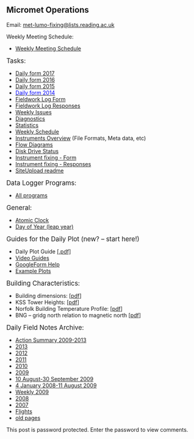 ## Micromet Operations


Email: met-lumo-fixing@lists.reading.ac.uk

Weekly Meeting Schedule:
<ul>
 	<li><a href="https://docs.google.com/spreadsheets/d/1hu8gBIplhTGclCInqnK21_QzowPSIXx90EG1-lQ5Prg/edit?usp=sharing">Weekly Meeting Schedule</a></li>
</ul>
<big>Tasks:</big>
<ul>
 	<li><a href="https://docs.google.com/forms/d/e/1FAIpQLSdqDAum66GGlvJZNx5gEYbLbhtYLd4c1tBbjJlZq0SjxdGEkA/viewform">Daily form 2017</a></li>
 	<li><a href="https://docs.google.com/forms/d/1hr-W50fjGBviZ91_2Pq8foEqkEYcyG4erYpcs4S1_vU/viewform" target="_blank">Daily form 2016</a></li>
 	<li><a href="https://docs.google.com/forms/d/1lvXWmQDgq2mx19OomFOquLzFx7ShIC5rZuCeLEc32GQ/viewform">Daily form 2015</a></li>
 	<li><span style="color: #0000ff"><a href="https://docs.google.com/forms/d/1HpOf9zU8sasx3pm0LkI-PcFlDwSDcEto5A1IoihDZsY/viewform"><span style="color: #0000ff">Daily form 2014</span></a></span></li>
 	<li><a href="https://docs.google.com/forms/d/1SK_H4DKprouniZv3WY4wfFWzkfQpiPONzIoHPEYCb94/viewform">Fieldwork Log Form</a></li>
 	<li><a href="https://docs.google.com/spreadsheet/ccc?key=0Au-tV4GntFkZdGtZOG10Yzhja0I2Wnh1M09CSDhiREE#gid=0">Fieldwork Log Responses</a></li>
 	<li><a href="https://docs.google.com/forms/d/1Bzdy16b29fhCgTAEm4KXXcROTFIcUZF-EGvbD4mAXcc/viewform" target="_blank">Weekly Issues</a></li>
 	<li><a href="http://www.met.reading.ac.uk/micromet/documents/Daily_Diagnostics.txt">Diagnostics</a></li>
 	<li><a href="http://www.met.reading.ac.uk/micromet/documents/examplestatistics">Statistics</a></li>
 	<li><a href="http://spreadsheets.google.com/ccc?key=0Au-tV4GntFkZdDh2WnNMZkl0OTBuaVBWczc5SzFoSVE&amp;hl=en#gid=0t">Weekly Schedule</a></li>
 	<li><a href="http://geography.kcl.ac.uk/micromet/KCLDataArchive/KUMA_logbook.xlsx">Instruments Overview</a> (File Formats, Meta data, etc)</li>
 	<li><a href="http://www.met.reading.ac.uk/micromet/flowdiagrams">Flow Diagrams</a></li>
 	<li><a href="http://www.met.reading.ac.uk/micromet/scripts/plots/Drive_quota/drive_quota_plot.png">Disk Drive Status</a></li>
 	<li><a href="https://docs.google.com/forms/d/1mVyxoTrT8xlBQVcpQmsjpLt9huTtLzERnrtqmWCkt3I/viewform">Instrument fixing - Form</a></li>
 	<li><a href="https://docs.google.com/spreadsheets/d/1Pys-WQrhMOv79gYGROY4zoN2kx8zB7QgEm7VKnQFdh0/edit#gid=552465880">Instrument fixing - Responses</a></li>
 	<li><a href="http://www.met.reading.ac.uk/micromet/documents/siteupload_readme.png">SiteUpload readme</a></li>
</ul>
<big>Data Logger Programs:</big>
<ul>
 	<li><a href="http://www.met.reading.ac.uk/micromet/datalogger-programs">All programs</a></li>
</ul>
<big>General:</big>
<ul>
 	<li><a href="http://www.atomic-clock.org.uk/atomuhr.html">Atomic Clock</a></li>
 	<li><a href="http://www.vpcalendar.net/Julian_Date.html">Day of Year (leap year) </a></li>
</ul>
<big>Guides for the Daily Plot (new? – start here!)
</big>
<ul>
 	<li>Daily Plot Guide <a href="http://www.met.reading.ac.uk/micromet/documents/DailyPlotCheck.pdf">[.pdf]</a></li>
 	<li><a href="http://www.met.reading.ac.uk/micromet/video-guides">Video Guides</a></li>
 	<li><a href="http://www.met.reading.ac.uk/micromet/gformworkaround">GoogleForm Help</a></li>
 	<li><a href="http://www.met.reading.ac.uk/micromet/example-plots">Example Plots</a></li>
</ul>
<big>Building Characteristics:</big>
<ul>
 	<li>Building dimensions: [<a href="http://www.met.reading.ac.uk/micromet/documents/buildingcharac/Building%20dimensions2.pdf">pdf</a>]</li>
 	<li>KSS Tower Heights: [<a href="http://www.met.reading.ac.uk/micromet/documents/buildingcharac/KSS_heights.pdf">pdf</a>]</li>
 	<li>Norfolk Building Temperature Profile: <a href="http://www.met.reading.ac.uk/micromet/documents/buildingcharac/Temp%20profile.pdf">[pdf</a>]</li>
 	<li>BNG – gridg north relation to magnetic north [<a href="http://www.met.reading.ac.uk/micromet/documents/buildingcharac/BNG_north.pdf">pdf</a>]</li>
</ul>
<big>Daily Field Notes Archive: </big>
<ul>
 	<li><a href="http://www.met.reading.ac.uk/micromet/documents/DailyFieldnotes/ActionSummary_2009-2014.xlsx">Action Summary 2009-2013</a></li>
 	<li><a href="http://www.met.reading.ac.uk/micromet/documents/DailyFieldnotes/Daily_form_2013.xlsx">2013</a></li>
 	<li><a title="Variables 2013" href="http://www.met.reading.ac.uk/micromet/documents/DailyFieldnotes/Daily_form_2012.xlsx">2012</a></li>
 	<li><a href="http://www.met.reading.ac.uk/micromet/documents/DailyFieldnotes/Daily_form_2011.xlsx">2011</a></li>
 	<li><a href="http://www.met.reading.ac.uk/micromet/documents/DailyFieldnotes/DailyForm2010.xls">2010</a></li>
 	<li><a href="http://www.met.reading.ac.uk/micromet/documents/DailyFieldnotes/DailyForm2009_save.csv">2009</a></li>
 	<li><a href="http://www.met.reading.ac.uk/micromet/documents/DailyFieldnotes/FORM2009finalv2.xls">10 August-30 September 2009</a></li>
 	<li><a href="http://www.met.reading.ac.uk/micromet/documents/DailyFieldnotes/2009KCL.xlsx">4 January 2008-11 August 2009</a></li>
 	<li><a href="http://spreadsheets.google.com/pub?key=pTXa9WROGZZLZLXAgSulwfg">Weekly 2009</a></li>
 	<li><a href="http://www.met.reading.ac.uk/micromet/documents/DailyFieldnotes/2008KCL_v2.xls">2008</a></li>
 	<li><a href="http://www.met.reading.ac.uk/micromet/documents/DailyFieldnotes/2007Field.ods">2007</a></li>
 	<li><a href="http://www.met.reading.ac.uk/micromet/flights">Flights</a></li>
 	<li><a href="http://www.met.reading.ac.uk/micromet/oldpages">old pages</a></li>
</ul>
<div></div>
This post is password protected. Enter the password to view comments.